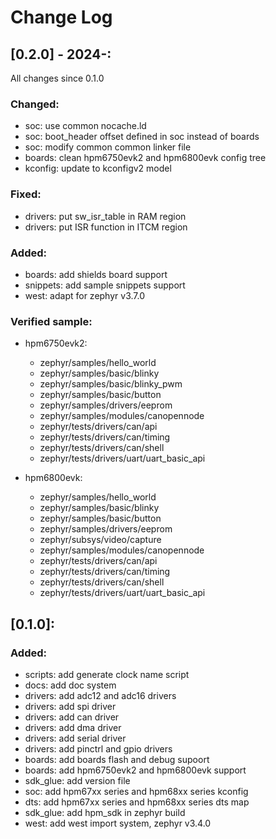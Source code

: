 # Change Log

## [0.2.0] - 2024-:

All changes since 0.1.0

### Changed:
  - soc: use common nocache.ld
  - soc: boot_header offset defined in soc instead of boards
  - soc: modify common common linker file
  - boards: clean hpm6750evk2 and hpm6800evk config tree
  - kconfig: update to kconfigv2 model

### Fixed:
  - drivers: put sw_isr_table in RAM region
  - drivers: put ISR function in ITCM region

### Added:
  - boards: add shields board support
  - snippets: add sample snippets support
  - west: adapt for zephyr v3.7.0

### Verified sample:
- hpm6750evk2:
  - zephyr/samples/hello_world
  - zephyr/samples/basic/blinky
  - zephyr/samples/basic/blinky_pwm
  - zephyr/samples/basic/button
  - zephyr/samples/drivers/eeprom
  - zephyr/samples/modules/canopennode
  - zephyr/tests/drivers/can/api
  - zephyr/tests/drivers/can/timing
  - zephyr/tests/drivers/can/shell
  - zephyr/tests/drivers/uart/uart_basic_api

- hpm6800evk:
  - zephyr/samples/hello_world
  - zephyr/samples/basic/blinky
  - zephyr/samples/basic/button
  - zephyr/samples/drivers/eeprom
  - zephyr/subsys/video/capture
  - zephyr/samples/modules/canopennode
  - zephyr/tests/drivers/can/api
  - zephyr/tests/drivers/can/timing
  - zephyr/tests/drivers/can/shell
  - zephyr/tests/drivers/uart/uart_basic_api  

## [0.1.0]:

### Added:
  - scripts: add generate clock name script 
  - docs: add doc system
  - drivers: add adc12 and adc16 drivers
  - drivers: add spi driver
  - drivers: add can driver
  - drivers: add dma driver 
  - drivers: add serial driver
  - drivers: add pinctrl and gpio drivers
  - boards: add boards flash and debug supoort
  - boards: add hpm6750evk2 and hpm6800evk support
  - sdk_glue: add version file
  - soc: add hpm67xx series and hpm68xx series kconfig
  - dts: add hpm67xx series and hpm68xx series dts map
  - sdk_glue: add hpm_sdk in zephyr build
  - west: add west import system, zephyr v3.4.0

